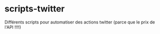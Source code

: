 # scripts-twitter
Différents scripts pour automatiser des actions twitter (parce que le prix de l'API !!!!)
